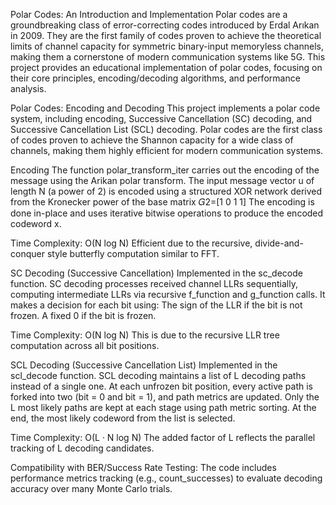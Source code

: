 Polar Codes: An Introduction and Implementation
Polar codes are a groundbreaking class of error-correcting codes introduced by Erdal Arıkan in 2009. They are the first family of codes proven to achieve the theoretical limits of channel capacity for symmetric binary-input memoryless channels, making them a cornerstone of modern communication systems like 5G. This project provides an educational implementation of polar codes, focusing on their core principles, encoding/decoding algorithms, and performance analysis.

Polar Codes: Encoding and Decoding
This project implements a polar code system, including encoding, Successive Cancellation (SC) decoding, and Successive Cancellation List (SCL) decoding. Polar codes are the first class of codes proven to achieve the Shannon capacity for a wide class of channels, making them highly efficient for modern communication systems.

Encoding
The function polar_transform_iter carries out the encoding of the message using the Arikan polar transform. The input message vector u of length N (a power of 2) is encoded using a structured XOR network derived from the Kronecker power of the base matrix 𝐺2=[1 0 1 1] The encoding is done in-place and uses iterative bitwise operations to produce the encoded codeword x.

Time Complexity: O(N log N) Efficient due to the recursive, divide-and-conquer style butterfly computation similar to FFT.

SC Decoding (Successive Cancellation)
Implemented in the sc_decode function. SC decoding processes received channel LLRs sequentially, computing intermediate LLRs via recursive f_function and g_function calls. It makes a decision for each bit using: The sign of the LLR if the bit is not frozen. A fixed 0 if the bit is frozen.

Time Complexity: O(N log N) This is due to the recursive LLR tree computation across all bit positions.

SCL Decoding (Successive Cancellation List)
Implemented in the scl_decode function. SCL decoding maintains a list of L decoding paths instead of a single one. At each unfrozen bit position, every active path is forked into two (bit = 0 and bit = 1), and path metrics are updated. Only the L most likely paths are kept at each stage using path metric sorting. At the end, the most likely codeword from the list is selected.

Time Complexity: O(L · N log N) The added factor of L reflects the parallel tracking of L decoding candidates.

Compatibility with BER/Success Rate Testing: The code includes performance metrics tracking (e.g., count_successes) to evaluate decoding accuracy over many Monte Carlo trials.
